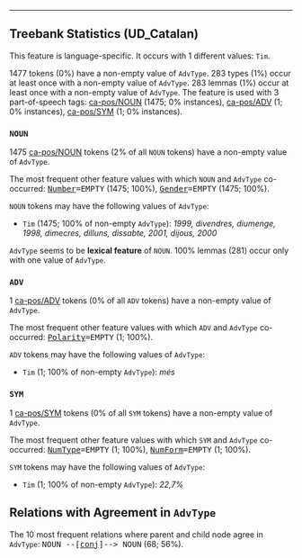 

--------------------------------------------------------------------------------

## Treebank Statistics (UD_Catalan)

This feature is language-specific.
It occurs with 1 different values: `Tim`.

1477 tokens (0%) have a non-empty value of `AdvType`.
283 types (1%) occur at least once with a non-empty value of `AdvType`.
283 lemmas (1%) occur at least once with a non-empty value of `AdvType`.
The feature is used with 3 part-of-speech tags: [ca-pos/NOUN]() (1475; 0% instances), [ca-pos/ADV]() (1; 0% instances), [ca-pos/SYM]() (1; 0% instances).

### `NOUN`

1475 [ca-pos/NOUN]() tokens (2% of all `NOUN` tokens) have a non-empty value of `AdvType`.

The most frequent other feature values with which `NOUN` and `AdvType` co-occurred: <tt><a href="Number.html">Number</a>=EMPTY</tt> (1475; 100%), <tt><a href="Gender.html">Gender</a>=EMPTY</tt> (1475; 100%).

`NOUN` tokens may have the following values of `AdvType`:

* `Tim` (1475; 100% of non-empty `AdvType`): <em>1999, divendres, diumenge, 1998, dimecres, dilluns, dissabte, 2001, dijous, 2000</em>

`AdvType` seems to be **lexical feature** of `NOUN`. 100% lemmas (281) occur only with one value of `AdvType`.

### `ADV`

1 [ca-pos/ADV]() tokens (0% of all `ADV` tokens) have a non-empty value of `AdvType`.

The most frequent other feature values with which `ADV` and `AdvType` co-occurred: <tt><a href="Polarity.html">Polarity</a>=EMPTY</tt> (1; 100%).

`ADV` tokens may have the following values of `AdvType`:

* `Tim` (1; 100% of non-empty `AdvType`): <em>més</em>

### `SYM`

1 [ca-pos/SYM]() tokens (0% of all `SYM` tokens) have a non-empty value of `AdvType`.

The most frequent other feature values with which `SYM` and `AdvType` co-occurred: <tt><a href="NumType.html">NumType</a>=EMPTY</tt> (1; 100%), <tt><a href="NumForm.html">NumForm</a>=EMPTY</tt> (1; 100%).

`SYM` tokens may have the following values of `AdvType`:

* `Tim` (1; 100% of non-empty `AdvType`): <em>22,7%</em>

## Relations with Agreement in `AdvType`

The 10 most frequent relations where parent and child node agree in `AdvType`:
<tt>NOUN --[<a href="../dep/conj.html">conj</a>]--> NOUN</tt> (68; 56%).

